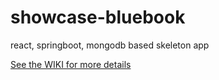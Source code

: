 # showcase-bluebook
react, springboot, mongodb based skeleton app

[See the WIKI for more details](https://github.com/darc-blue-book/showcase-app/wiki/Useful-links)
